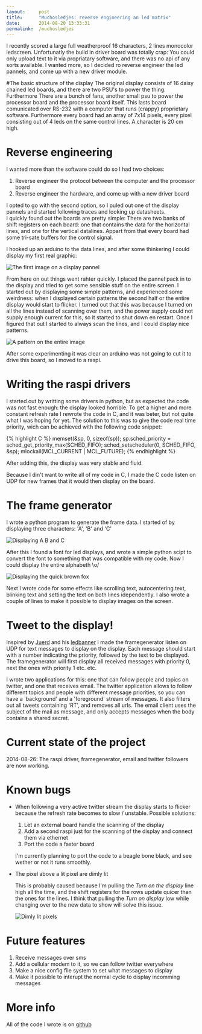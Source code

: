 ```yaml
---
layout: 	post
title:  	"Muchosledjes: reverse engineering an led matrix"
date:   	2014-08-20 13:33:31
permalink:	/muchosledjes
---
```


I recently scored a large full weatherproof 16 characters, 2 lines monocolor ledscreen. Unfortunatly the build in driver board was totally crap:
You could only upload text to it via propriatary software, and there was no api of any sorts available. I wanted more, so I decided ro reverse engineer the led pannels, and come up with a new driver module.

#The basic structure of the display
The original display consists of 16 daisy chained led boards, and there are two PSU's to power the thing. Furthermore There are a bunch of fans, another small psu to power the processor board and the processor board itself.
This lasts board comunicated over RS-232 with a computer that runs (crappy) proprietary software. Furthermore every board had an array of 7x14 pixels, every pixel consisting out of 4 leds on the same control lines. A character is 20 cm high.

# Reverse engineering

I wanted more than the software could do so I had two choices:

1. Reverse engineer the protocol between the computer and the processor board
2. Reverse engineer the hardware, and come up with a new driver board

I opted to go with the second option, so I puled out one of the display pannels and started following traces and looking up datasheets.  
I quickly found out the boards are pretty simple: There are two banks of shift registers on each board:
one that contains the data for the horizontal lines, and one for the vertical datalines. Appart from that every board had some tri-sate buffers for the control signal.

I hooked up an arduino to the data lines, and after some thinkering I could display my first real graphic:

![The first image on a display pannel](/projects/images/muchos-p.jpg)

From here on out things went rahter quickly. I placed the pannel pack in to the display and tried to get some sensible stuff on the entire screen.
I started out by displaying some simple patterns, and experienced some weirdness: when I displayed certain patterns the second half or the entire display would start to flicker.
I turned out that this was because I turned on all the lines instead of scanning over them, and the power supply could not supply enough current for this, so it started to shut down en restart.
Once I figured that out I started to always scan the lines, and I could display nice patterns.

![A pattern on the entire image](/projects/images/muchos-pattern.jpg)

After some experimenting it was clear an arduino was not going to cut it to drive this board, so I moved to a raspi.

# Writing the raspi drivers

I started out by writting some drivers in python, but as expected the code was not fast enough: the display looked horrible. To get a higher and more constant refresh rate I rewrote the code in C, and it was beter, but not quite what I was hoping for yet. The solution to this was to give the code real time priority, wich can be achieved with the following code snippet:

{% highlight C %}
memset(&sp, 0, sizeof(sp));
sp.sched_priority = sched_get_priority_max(SCHED_FIFO);
sched_setscheduler(0, SCHED_FIFO, &sp);
mlockall(MCL_CURRENT | MCL_FUTURE);
{% endhighlight %}

After adding this, the display was very stable and fluid.

Because I din't want to write all of my code in C, I made the C code listen on UDP for new frames that it would then display on the board.

# The frame generator

I wrote a python program to generate the frame data. I started of by displaying three characters: 'A', 'B' and 'C'

![Displaying A B and C](/projects/images/muchos-abc.jpg)

After this I found a font for led displays, and wrote a simple python scipt to convert the font to something that was compatible with my code. Now I could display the entire alphabeth \o/

![Displaying the quick brown fox](/projects/images/muchos-quick.jpg)

Next I wrote code for some effects like scrolling text, autocentering text, blinking text and setting the text on both lines idependently.
I also wrote a couple of lines to make it possible to display images on the screen.

# Tweet to the display!
Inspired by [Juerd][] and his [ledbanner][] I made the framegenerator listen on UDP for text messages to display on the display. Each message should start with a number indicating the priority, followed by the text to be displayed. The framegenerator will first display all received messages with priority 0, next the ones with priority 1 etc. etc.

I wrote two applications for this: one that can follow people and topics on twitter, and one that receives email.
The twitter application allows to follow different topics and people with different message priorities, so you can have a 'background' and a 'foreground' stream of messages. It also filters out all tweets containing 'RT', and removes all urls.
The email client uses the subject of the mail as message, and only accepts messages when the body contains a shared secret.

# Current state of the project
2014-08-26: The raspi driver, framegenerator, email and twitter followers are now working.

# Known bugs

* When following a very active twitter stream the display starts to flicker because the refresh rate becomes to slow / unstable. Possible solutions:
  
    1. Let an external board handle the scanning of the display
    2. Add a second raspi just for the scanning of the display and connect them via ethernet
    3. Port the code a faster board

    I'm currently planning to port the code to a beagle bone black, and see wether or not it runs smoothly.

* The pixel above a lit pixel are dimly lit
    
    This is probably caused because I'm pulling the *Turn on the display* line high all the time, and the shift registers for the rows update quicer than the ones for the lines.
    I think that pulling the *Turn on display* low while changing over to the new data to show will solve this issue.
    
    ![Dimly lit pixels](/projects/images/muchos-dim.jpg)

# Future features

1. Receive messages over sms
2. Add a cellular modem to it, so we can follow twitter everywhere
3. Make a nice config file system to set what messages to display
4. Make it possible to interupt the normal cycle to display incomming messages

# More info

All of the code I wrote is on [github][]


[Juerd]:          http://juerd.nl
[ledbanner]:      https://revspace.nl/LedBanner
[github]:         https://github.com/pietdevaere/muchosledjes
